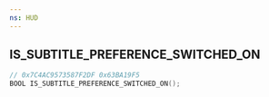 ```yaml
---
ns: HUD
---
```

## IS_SUBTITLE_PREFERENCE_SWITCHED_ON

```c
// 0x7C4AC9573587F2DF 0x63BA19F5
BOOL IS_SUBTITLE_PREFERENCE_SWITCHED_ON();
```

